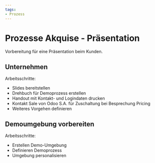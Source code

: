 ```yaml
---
tags:
- Prozess
---
```

# Prozesse Akquise - Präsentation
Vorbereitung für eine Präsentation beim Kunden.

## Unternehmen

Arbeitsschritte:
* Slides bereitstellen
* Drehbuch für Demoprozess erstellen
* Handout mit Kontakt- und Logindaten drucken
* Kontakt Sale von Odoo S.A. für Zuschaltung bei Besprechung Pricing
* Weiteres Vorgehen definieren

## Demoumgebung vorbereiten

Arbeitsschritte:
* Erstellen Demo-Umgebung
* Definieren Demoprozess
* Umgebung personalisieren
